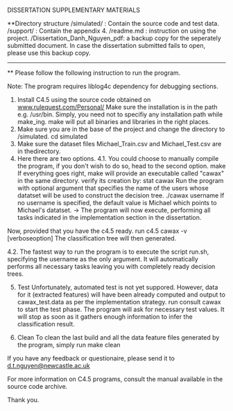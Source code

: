 DISSERTATION SUPPLEMENTARY MATERIALS

**Directory structure
	/simulated/ : Contain the source code and test data.
	/support/ : Contain the appendix 4.
	/readme.md : instruction on using the project.
	/Dissertation_Danh_Nguyen_pdf: a backup copy for the seperately submitted document. In case the dissertation submitted fails to open, please use this backup copy. 

****************************************************************************************************************************************************

** Please follow the following instruction to run the program.

Note: The program requires liblog4c dependency for debugging sections.

1. Install C4.5 using the source code obtained on www.rulequest.com/Personal/
Make sure the installation is in the path e.g. /usr/bin. Simply, you need not to specifiy any installation path while make_ing. make will put all binaries and libraries in the right places. 
2. Make sure you are in the base of the project and change the directory to /simulated.
	cd simulated
3. Make sure the dataset files Michael_Train.csv and Michael_Test.csv are in thedirectory. 
4. Here there are two options. 
4.1. You could choose to manually compile the program, if you don't wish to do so, head to the second option. 
	make
If everything goes right, make will provide an executable called "cawax" in the same directory. verify its creation by:
	stat cawax
Run the program with optional argument that specifies the name of the users whose datatset will be used to construct the decision tree. 
	./cawax username
If no username is specified, the default value is Michael which points to Michael's datatset.
-> The program will now execute, performing all tasks indicated in the implementation section in the dissertation.

Now, provided that you have the c4.5 ready. run
	c4.5 cawax -v [verboseoption]
The classification tree will then generated. 

4.2. The fastest way to run the program is to execute the script run.sh, specifying the username as the only argument. It will automatically performs all necessary tasks leaving you with completely ready decision trees.

5. Test
Unfortunately, automated test is not yet suppored.
However, data for it (extracted features) will have been already computed and output to cawax_test.data as per the implementation strategy.
run 
	consult cawax
to start the test phase.
The program will ask for necessary test values. It will stop as soon as it gathers enough information to infer the classification result.

6. Clean
To clean the last build and all the data feature files generated by the program, simply run
	make clean

If you have any feedback or questionaire, please send it to 
d.t.nguyen@newcastle.ac.uk

For more information on C4.5 programs, consult the manual available in the source code archive.

Thank you.
